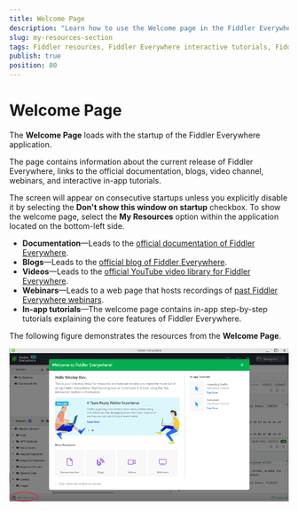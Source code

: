 ```yaml
---
title: Welcome Page
description: "Learn how to use the Welcome page in the Fiddler Everywhere web-debugging HTTP-proxy client."
slug: my-resources-section
tags: Fiddler resources, Fiddler Everywhere interactive tutorials, Fiddler Everywhere blogs, Fiddler Everywhere webinars
publish: true
position: 80
---
```


# Welcome Page

The **Welcome Page** loads with the startup of the Fiddler Everywhere application.

The page contains information about the current release of Fiddler Everywhere, links to the official documentation, blogs, video channel, webinars, and interactive in-app tutorials.

The screen will appear on consecutive startups unless you explicitly disable it by selecting the **Don't show this window on startup** checkbox. To show the welcome page, select the **My Resources** option within the application located on the bottom-left side.

- **Documentation**&mdash;Leads to the [official documentation of Fiddler Everywhere](https://docs.telerik.com/fiddler-everywhere/introduction?utm_medium=product&utm_source=doc&utm_campaign=fe_product_gettingstarted).
- **Blogs**&mdash;Leads to the [official blog of Fiddler Everywhere](https://www.telerik.com/blogs/fiddler?utm_medium=product&utm_source=blogs&utm_campaign=fe_product_gettingstarted).
- **Videos**&mdash;Leads to the [official YouTube video library for Fiddler Everywhere](https://www.youtube.com/playlist?list=PLvmaC-XMqeBYviLOpMOZ38Dsjpp6Qr4Y6&utm_medium=product&utm_source=videos&utm_campaign=fe_product_gettingstarted).
- **Webinars**&mdash;Leads to a web page that hosts recordings of [past Fiddler Everywhere webinars](https://www.telerik.com/webinars/fiddler?utm_medium=product&utm_source=webinar&utm_campaign=fe_product_gettingstarted).
- **In-app tutorials**&mdash;The welcome page contains in-app step-by-step tutorials explaining the core features of Fiddler Everywhere.

The following figure demonstrates the resources from the **Welcome Page**.

![My Resources option at the bottom-left](../images/resources/my-resources-main-page.png)

